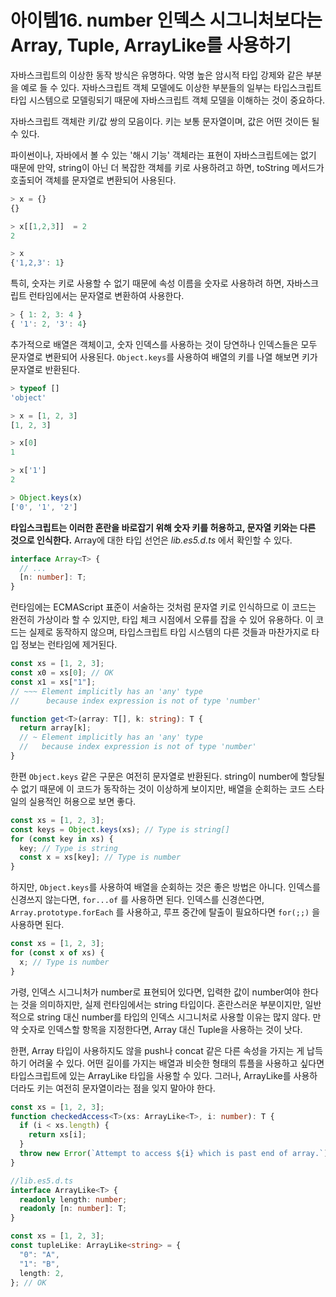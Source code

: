 # 아이템16. number 인덱스 시그니처보다는 Array, Tuple, ArrayLike를 사용하기

자바스크립트의 이상한 동작 방식은 유명하다. 악명 높은 암시적 타입 강제와 같은 부분을 예로 들 수 있다.
자바스크립트 객체 모델에도 이상한 부분들의 일부는 타입스크립트 타입 시스템으로 모델링되기 때문에 자바스크립트 객체 모델을 이해하는 것이 중요하다.

자바스크립트 객체란 키/값 쌍의 모음이다. 키는 보통 문자열이며, 값은 어떤 것이든 될 수 있다.

파이썬이나, 자바에서 볼 수 있는 '해시 기능' 객체라는 표현이 자바스크립트에는 없기 때문에 만약, string이 아닌 더 복잡한 객체를 키로
사용하려고 하면, toString 메서드가 호출되어 객체를 문자열로 변환되어 사용된다.

```ts
> x = {}
{}

> x[[1,2,3]]  = 2
2

> x
{'1,2,3': 1}
```

특히, 숫자는 키로 사용할 수 없기 때문에 속성 이름을 숫자로 사용하려 하면, 자바스크립트 런타임에서는 문자열로 변환하여 사용한다.

```ts
> { 1: 2, 3: 4 }
{ '1': 2, '3': 4}
```

추가적으로 배열은 객체이고, 숫자 인덱스를 사용하는 것이 당연하나 인덱스들은 모두 문자열로 변환되어 사용된다. `Object.keys`를 사용하여 배열의 키를 나열 해보면 키가 문자열로 반환된다.

```ts
> typeof []
'object'

> x = [1, 2, 3]
[1, 2, 3]

> x[0]
1

> x['1']
2

> Object.keys(x)
['0', '1', '2']
```

**타입스크립트는 이러한 혼란을 바로잡기 위해 숫자 키를 허용하고, 문자열 키와는 다른 것으로 인식한다.**
Array에 대한 타입 선언은 _lib.es5.d.ts_ 에서 확인할 수 있다.

```ts
interface Array<T> {
  // ...
  [n: number]: T;
}
```

런타임에는 ECMAScript 표준이 서술하는 것처럼 문자열 키로 인식하므로 이 코드는 완전히 가상이라 할 수 있지만,
타입 체크 시점에서 오류를 잡을 수 있어 유용하다. 이 코드는 실제로 동작하지 않으며, 타입스크립트 타입 시스템의 다른 것들과 마찬가지로
타입 정보는 런타임에 제거된다.

```ts
const xs = [1, 2, 3];
const x0 = xs[0]; // OK
const x1 = xs["1"];
// ~~~ Element implicitly has an 'any' type
//      because index expression is not of type 'number'

function get<T>(array: T[], k: string): T {
  return array[k];
  // ~ Element implicitly has an 'any' type
  //   because index expression is not of type 'number'
}
```

한편 `Object.keys` 같은 구문은 여전히 문자열로 반환된다. string이 number에 할당될 수 없기 때문에 이 코드가 동작하는 것이 이상하게 보이지만, 배열을 순회하는 코드 스타일의 실용적인 허용으로 보면 좋다.

```ts
const xs = [1, 2, 3];
const keys = Object.keys(xs); // Type is string[]
for (const key in xs) {
  key; // Type is string
  const x = xs[key]; // Type is number
}
```

하지만, `Object.keys`를 사용하여 배열을 순회하는 것은 좋은 방법은 아니다. 인덱스를 신경쓰지 않는다면, `for...of` 를 사용하면 된다.
인덱스를 신경쓴다면, `Array.prototype.forEach` 를 사용하고, 루프 중간에 탈출이 필요하다면 `for(;;)` 을 사용하면 된다.

```ts
const xs = [1, 2, 3];
for (const x of xs) {
  x; // Type is number
}
```

가령, 인덱스 시그니처가 number로 표현되어 있다면, 입력한 값이 number여야 한다는 것을 의미하지만, 실제 런타임에서는 string 타입이다.
혼란스러운 부분이지만, 일반적으로 string 대신 number를 타입의 인덱스 시그니처로 사용할 이유는 많지 않다. 만약 숫자로 인덱스할 항목을 지정한다면,
Array 대신 Tuple을 사용하는 것이 낫다.

한편, Array 타입이 사용하지도 않을 push나 concat 같은 다른 속성을 가지는 게 납득하기 어려울 수 있다. 어떤 길이를 가지는 배열과 비슷한 형태의 튜플을 사용하고 싶다면 타입스크립트에 있는 ArrayLike 타입을 사용할 수 있다. 그러나, ArrayLike를 사용하더라도 키는 여전히 문자열이라는 점을 잊지 말아야 한다.

```ts
const xs = [1, 2, 3];
function checkedAccess<T>(xs: ArrayLike<T>, i: number): T {
  if (i < xs.length) {
    return xs[i];
  }
  throw new Error(`Attempt to access ${i} which is past end of array.`);
}
```

```ts
//lib.es5.d.ts
interface ArrayLike<T> {
  readonly length: number;
  readonly [n: number]: T;
}

const xs = [1, 2, 3];
const tupleLike: ArrayLike<string> = {
  "0": "A",
  "1": "B",
  length: 2,
}; // OK
```

